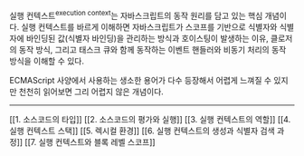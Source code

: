 실행 컨텍스트<sup>execution context</sup>는 자바스크립트의 동작 원리를 담고 있는 핵심 개념이다. 실행 컨텍스트를 바르게 이해하면 자바스크립트가 스코프를 기반으로 식별자와 식별자에 바인딩된 값(식별자 바인딩)을 관리하는 방식과 호이스팅이 발생하는 이유, 클로저의 동작 방식, 그리고 태스크 큐와 함께 동작하는 이벤트 핸들러와 비동기 처리의 동작 방식을 이해할 수 있다.

ECMAScript 사양에서 사용하는 생소한 용어가 다수 등장해서 어렵게 느껴질 수 있지만 천천히 읽어보면 그리 어렵지 않은 개념이다.

---

[[1. 소스코드의 타입]]
[[2. 소스코드의 평가와 실행]]
[[3. 실행 컨텍스트의 역할]]
[[4. 실행 컨텍스트 스택]]
[[5. 렉시컬 환경]]
[[6. 실행 컨텍스트의 생성과 식별자 검색 과정]]
[[7. 실행 컨텍스트와 블록 레벨 스코프]]